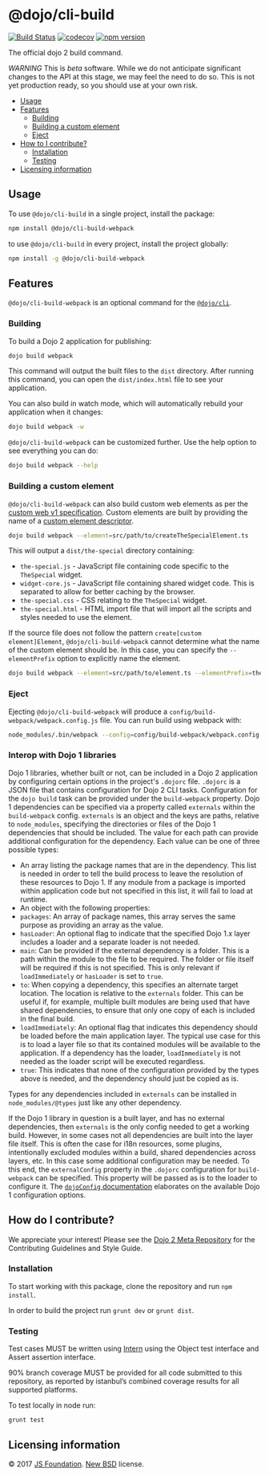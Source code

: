 # @dojo/cli-build

[![Build Status](https://travis-ci.org/dojo/cli-build.svg?branch=master)](https://travis-ci.org/dojo/cli-build)
[![codecov](https://codecov.io/gh/dojo/cli-build/branch/master/graph/badge.svg)](https://codecov.io/gh/dojo/cli-build)
[![npm version](https://badge.fury.io/js/%40dojo%2Fcli-build-webpack.svg)](https://badge.fury.io/js/%40dojo%2Fcli-build-webpack)

The official dojo 2 build command.

*WARNING* This is _beta_ software. While we do not anticipate significant changes to the API at this stage, we may feel the need to do so. This is not yet production ready, so you should use at your own risk. 

- [Usage](#usage)
- [Features](#features)
  - [Building](#building)
  - [Building a custom element](#building-a-custom-element)
  - [Eject](#eject)
- [How to I contribute?](#how-do-i-contribute)
  - [Installation](#installation)
  - [Testing](#testing)
- [Licensing information](#licensing-information)

## Usage

To use `@dojo/cli-build` in a single project, install the package:

```bash
npm install @dojo/cli-build-webpack
```

to use `@dojo/cli-build` in every project, install the project globally:

```bash
npm install -g @dojo/cli-build-webpack
```

## Features

`@dojo/cli-build-webpack` is an optional command for the [`@dojo/cli`](https://github.com/dojo/cli).

### Building

To build a Dojo 2 application for publishing:

```bash
dojo build webpack
```

This command will output the built files to the `dist` directory.  After running this command, you can open the `dist/index.html` file to see your application.

You can also build in watch mode, which will automatically rebuild your application when it changes:

```bash
dojo build webpack -w
```

`@dojo/cli-build-webpack` can be customized further. Use the help option to see everything you can do:

```bash
dojo build webpack --help
```

### Building a custom element

`@dojo/cli-build-webpack` can also build custom web elements as per the [custom web v1 specification](https://www.w3.org/TR/2016/WD-custom-elements-20161013/). Custom elements are built by providing the name of a [custom element descriptor](https://github.com/dojo/widget-core#web-components).

```bash
dojo build webpack --element=src/path/to/createTheSpecialElement.ts
```

This will output a `dist/the-special` directory containing:

* `the-special.js` - JavaScript file containing code specific to the `TheSpecial` widget.
* `widget-core.js` - JavaScript file containing shared widget code. This is separated to allow for better caching by the browser.
* `the-special.css` - CSS relating to the `TheSpecial` widget.
* `the-special.html` - HTML import file that will import all the scripts and styles needed to use the element.

If the source file does not follow the pattern `create[custom element]Element`, `@dojo/cli-build-webpack` cannot determine what the name of the custom element should be. In this case, you can specify the `--elementPrefix` option to explicitly name the element.

```bash
dojo build webpack --element=src/path/to/element.ts --elementPrefix=the-special
```

### Eject

Ejecting `@dojo/cli-build-webpack` will produce a `config/build-webpack/webpack.config.js` file. You can run build using webpack with:

```bash
node_modules/.bin/webpack --config=config/build-webpack/webpack.config.js
```

### Interop with Dojo 1 libraries

Dojo 1 libraries, whether built or not, can be included in a Dojo 2 application by configuring certain options in the project's `.dojorc` file.
`.dojorc` is a JSON file that contains configuration for Dojo 2 CLI tasks. Configuration for the `dojo build` task can be provided under the
`build-webpack` property. Dojo 1 dependencies can be specified via a property called `externals` within the `build-webpack` config.
`externals` is an object and the keys are paths, relative to `node_modules`, specifying the directories or files of the Dojo 1 dependencies that should
be included. The value for each path can provide additional configuration for the dependency. Each value can be one of three possible types:
* An array listing the package names that are in the dependency. This list is needed in order to tell the build process to leave the resolution of these
resources to Dojo 1. If any module from a package is imported within application code but not specified in this list, it will fail to load at runtime.
* An object with the following properties:
 * `packages`: An array of package names, this array serves the same purpose as providing an array as the value.
 * `hasLoader`: An optional flag to indicate that the specified Dojo 1.x layer includes a loader and a separate loader is not needed.
 * `main`: Can be provided if the external dependency is a folder. This is a path within the module to the file to be required. The folder or file
 itself will be required if this is not specified. This is only relevant if `loadImmediately` or `hasLoader` is set to `true`.
 * `to`: When copying a dependency, this specifies an alternate target location. The location is relative to the `externals`
 folder. This can be useful if, for example, multiple built modules are being used that have shared dependencies, to ensure that only one copy
 of each is included in the final build.
 * `loadImmediately`: An optional flag that indicates this dependency should be loaded before the main application layer. The typical use case
 for this is to load a layer file so that its contained modules will be available to the application. If a dependency has the loader,
 `loadImmediately` is not needed as the loader script will be executed regardless.
* `true`: This indicates that none of the configuration provided by the types above is needed, and the dependency should just be copied as is.

Types for any dependencies included in `externals` can be installed in `node_modules/@types` just like any other dependency.

If the Dojo 1 library in question is a built layer, and has no external dependencies, then `externals` is the only config
needed to get a working build. However, in some cases not all dependencies are built into the layer file itself. This is often the case for i18n
resources, some plugins, intentionally excluded modules within a build, shared dependencies across layers, etc. In this case some
additional configuration may be needed. To this end, the `externalConfig` property in the `.dojorc` configuration for `build-webpack` can be specified.
This property will be passed as is to the loader to configure it. The [`dojoConfig` documentation](https://dojotoolkit.org/documentation/tutorials/1.10/dojo_config/)
elaborates on the available Dojo 1 configuration options.

## How do I contribute?

We appreciate your interest!  Please see the [Dojo 2 Meta Repository](https://github.com/dojo/meta#readme) for the
Contributing Guidelines and Style Guide.

### Installation

To start working with this package, clone the repository and run `npm install`.

In order to build the project run `grunt dev` or `grunt dist`.

### Testing

Test cases MUST be written using [Intern](https://theintern.github.io) using the Object test interface and Assert assertion interface.

90% branch coverage MUST be provided for all code submitted to this repository, as reported by istanbul’s combined coverage results for all supported platforms.

To test locally in node run:

`grunt test`

## Licensing information

© 2017 [JS Foundation](https://js.foundation/). [New BSD](http://opensource.org/licenses/BSD-3-Clause) license.
